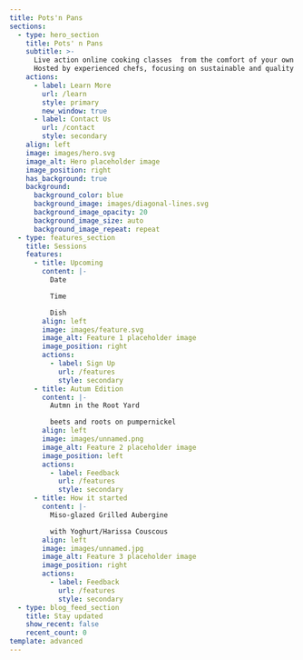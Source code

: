 ```yaml
---
title: Pots'n Pans
sections:
  - type: hero_section
    title: Pots' n Pans
    subtitle: >-
      Live action online cooking classes  from the comfort of your own kitchen  
      Hosted by experienced chefs, focusing on sustainable and quality dishes
    actions:
      - label: Learn More
        url: /learn
        style: primary
        new_window: true
      - label: Contact Us
        url: /contact
        style: secondary
    align: left
    image: images/hero.svg
    image_alt: Hero placeholder image
    image_position: right
    has_background: true
    background:
      background_color: blue
      background_image: images/diagonal-lines.svg
      background_image_opacity: 20
      background_image_size: auto
      background_image_repeat: repeat
  - type: features_section
    title: Sessions
    features:
      - title: Upcoming
        content: |-
          Date

          Time

          Dish
        align: left
        image: images/feature.svg
        image_alt: Feature 1 placeholder image
        image_position: right
        actions:
          - label: Sign Up
            url: /features
            style: secondary
      - title: Autum Edition
        content: |-
          Autmn in the Root Yard

          beets and roots on pumpernickel
        align: left
        image: images/unnamed.png
        image_alt: Feature 2 placeholder image
        image_position: left
        actions:
          - label: Feedback
            url: /features
            style: secondary
      - title: How it started
        content: |-
          Miso-glazed Grilled Aubergine

          with Yoghurt/Harissa Couscous
        align: left
        image: images/unnamed.jpg
        image_alt: Feature 3 placeholder image
        image_position: right
        actions:
          - label: Feedback
            url: /features
            style: secondary
  - type: blog_feed_section
    title: Stay updated
    show_recent: false
    recent_count: 0
template: advanced
---
```

